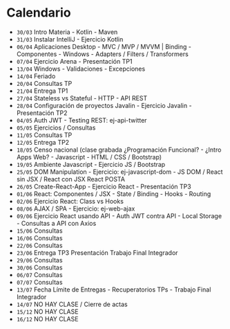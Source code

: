 # Calendario

- `30/03` Intro Materia - Kotlin - Maven
- `31/03` Instalar IntelliJ - Ejercicio Kotlin
- `06/04` Aplicaciones Desktop - MVC / MVP / MVVM | Binding - Componentes - Windows - Adapters / Filters / Transformers
- `07/04` Ejercicio Arena - Presentación TP1
- `13/04` Windows - Validaciones - Excepciones
- `14/04` Feriado
- `20/04` Consultas TP
- `21/04` Entrega TP1
- `27/04` Stateless vs Stateful - HTTP - API REST
- `28/04` Configuración de proyectos Javalin - Ejercicio Javalin - Presentación TP2
- `04/05` Auth JWT - Testing REST: ej-api-twitter
- `05/05` Ejercicios / Consultas
- `11/05` Consultas TP
- `12/05` Entrega TP2
- `18/05` Censo nacional (clase grabada ¿Programación Funcional? - ¿Intro Apps Web? - Javascript - HTML / CSS / Bootstrap)
- `19/05` Ambiente Javascript - Ejercicio JS / Bootstrap
- `25/05` DOM Manipulation - Ejercicio: ej-javascript-dom - JS DOM / React sin JSX / React con JSX React POSTA
- `26/05` Create-React-App - Ejercicio React - Presentación TP3
- `01/06` React: Componentes / JSX - State / Binding - Hooks - Routing
- `02/06` Ejercicio React: Class vs Hooks
- `08/06` AJAX / SPA - Ejercicio: ej-web-ajax
- `09/06` Ejercicio React usando API - Auth JWT contra API - Local Storage - Consultas a API con Axios
- `15/06` Consultas
- `16/06` Consultas
- `22/06` Consultas
- `23/06` Entrega TP3 Presentación Trabajo Final Integrador
- `29/06` Consultas
- `30/06` Consultas
- `06/07` Consultas
- `07/07` Consultas
- `13/07` Fecha Límite de Entregas - Recuperatorios TPs - Trabajo Final Integrador
- `14/07` NO HAY CLASE / Cierre de actas
- `15/12` NO HAY CLASE
- `16/12` NO HAY CLASE
